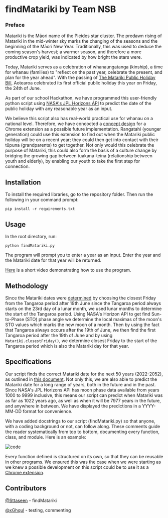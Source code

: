 # **findMatariki by Team NSB**
### **Preface**

Matariki is the Māori name of the Pleides star cluster. The predawn rising of Matariki in the mid-winter sky marks the changing of the seasons and the beginning of the Māori New Year. Traditionally, this was used to deduce the coming season's harvest; a warmer season, and therefore a more productive crop yield, was indicated by how bright the stars were. 

Today, Matariki serves as a celebration of whanaungatanga (kinship), a time for whanau (families) to "reflect on the past year, celebrate the present, and plan for the year ahead". With the passing of [The Matariki Public Holiday Bill](https://www.parliament.nz/en/pb/bills-and-laws/bills-proposed-laws/document/BILL_115986/te-pire-m%C5%8D-te-hararei-t%C5%ABmatanui-o-te-k%C4%81hui-o-matarikite), Aotearoa celebrated its first official public holiday this year on Friday, the 24th of June. 

As part of our school Hackathon, we have programmed this user-friendly python script using [NASA's JPL Horizons API](https://ssd-api.jpl.nasa.gov/doc/horizons.html) to predict the date of the public holiday with any reasonable year as an input. 

We believe this script also has real-world practical use for whanau on a national level. Therefore, we have concocted a [concept design](https://docs.google.com/presentation/d/19V19oQvpHnYjP2_FcM1_xw8tZIVGi9tB801cl1HUxh0/edit#slide=id.p) for a Chrome extension as a possible future implementation. Rangatahi (younger generation) could use this extension to find out when the Matariki public holiday will be on a recent year; they could then get into contact with their tūpuna (grandparents) to get together. Not only would this celebrate the purpose of Matariki, this could also form the basis of a culture change by bridging the growing gap between tuakana-teina (relationship between youth and elderly), by enabling our youth to take the first step for connection.

## **Installation**

To install the required libraries, go to the repository folder. Then run the following in your command prompt:
```
pip install -r requirements.txt
```

## **Usage**

In the root directory, run:
```
python findMatariki.py
```
The program will prompt you to enter a year as an input. Enter the year and the Matariki date for that year will be returned.

[Here](https://www.youtube.com/watch?v=6a-HgocFTS0&feature=youtu.be) is a short video demonstrating how to use the program.

## **Methodology**
Since the Matariki dates were [determined](https://www.mbie.govt.nz/assets/matariki-dates-2022-to-2052-matariki-advisory-group.pdf) by choosing the closest Friday from the Tangaroa period after 19th June since the Tangaroa period always starts on the 23rd day of a lunar month, we used lunar months to determine the start of the Tangaroa period. Using NASA's Horizon API to get find Sun-to-Phase (STO) phase angle we determine the local maximas of the moon's STO values which marks the new moon of a month. Then by using the fact that Tangaroa always occurs after the 19th of June, we then find the first Tangaroa period after the 19th of June and by using ```Matariki.closestFriday()```, we determine closest Friday to the start of the Tangaroa period which is also the Matariki day for that year.

## **Specifications**
Our script finds the correct Matariki date for the next 50 years (2022-2052), as outlined in [this document](https://www.mbie.govt.nz/assets/matariki-dates-2022-to-2052-matariki-advisory-group.pdf). Not only this, we are also able to predict the Matariki date for a long range of years, both in the future and in the past. Since NASA's JPL Horizons API has moon phase data available from years 1000 to 9999 inclusive, this means our script can predict when Matariki was as far as 1022 years ago, as well as when it will be 7977 years in the future, and anywhere in between. We have displayed the predictions in a YYYY-MM-DD format for convenience.

We have added docstrings to our script (findMatariki.py) so that anyone, with a coding background or not, can follow along. These comments guide the reader systematically from top to bottom, documenting every function, class, and module. Here is an example:

![code](https://i.imgur.com/r6ngXUI.jpg)

Every function defined is structured on its own, so that they can be reusable in other programs. We ensured this was the case when we were starting as we knew a possible development on this script could be to use it as a [Chrome extension](https://docs.google.com/presentation/d/19V19oQvpHnYjP2_FcM1_xw8tZIVGi9tB801cl1HUxh0/edit#slide=id.p).

## **Contributors**
[@Sttaseen](https://github.com/sttaseen) - findMatariki

[@xGhqul](https://github.com/xGhqul) - testing, commenting
